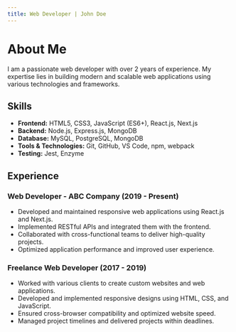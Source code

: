 ```yaml
---
title: Web Developer | John Doe
---
```


# About Me

I am a passionate web developer with over 2 years of experience. My expertise lies in building modern and scalable web applications using various technologies and frameworks.

## Skills

- **Frontend:** HTML5, CSS3, JavaScript (ES6+), React.js, Next.js
- **Backend:** Node.js, Express.js, MongoDB
- **Database:** MySQL, PostgreSQL, MongoDB
- **Tools & Technologies:** Git, GitHub, VS Code, npm, webpack
- **Testing:** Jest, Enzyme

## Experience

### Web Developer - ABC Company (2019 - Present)

- Developed and maintained responsive web applications using React.js and Next.js.
- Implemented RESTful APIs and integrated them with the frontend.
- Collaborated with cross-functional teams to deliver high-quality projects.
- Optimized application performance and improved user experience.

### Freelance Web Developer (2017 - 2019)

- Worked with various clients to create custom websites and web applications.
- Developed and implemented responsive designs using HTML, CSS, and JavaScript.
- Ensured cross-browser compatibility and optimized website speed.
- Managed project timelines and delivered projects within deadlines.
